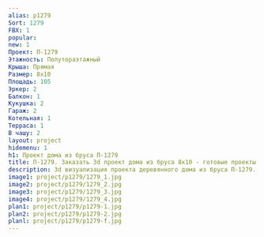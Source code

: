 ```yaml
---
alias: p1279
Sort: 1279
FBX: 1
popular: 
new: 1
Проект: П-1279
Этажность: Полутораэтажный
Крыша: Прямая
Размер: 8х10
Площадь: 105
Эркер: 2
Балкон: 1
Кукушка: 2
Гараж: 2
Котельная: 1
Терраса: 1
В чашу: 2
layout: project
hidemenu: 1
h1: Проект дома из бруса П-1279
title: П-1279. Заказать 3d проект дома из бруса 8х10 - готовые проекты
description: 3d визуализация проекта деревянного дома из бруса П-1279. Площадь 105 м2, размер 8х10. Вы можете внести любые изменения в проект.
image1: project/p1279/1279_1.jpg
image2: project/p1279/1279_2.jpg
image3: project/p1279/1279_3.jpg
image4: project/p1279/1279_4.jpg
plan1: project/p1279/p1279-1.jpg
plan2: project/p1279/p1279-2.jpg
planl: project/p1279/p1279-f.jpg
---
```


